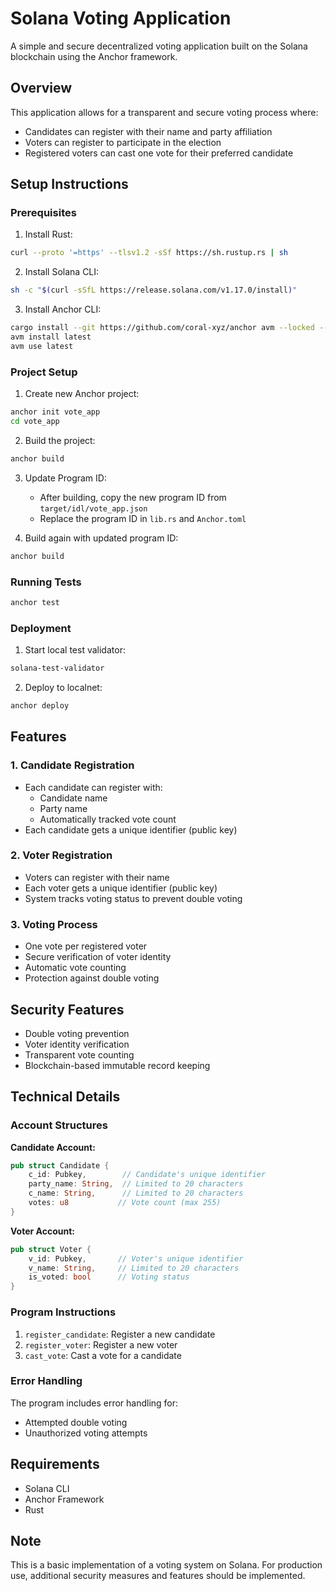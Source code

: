 # Solana Voting Application

A simple and secure decentralized voting application built on the Solana blockchain using the Anchor framework.

## Overview

This application allows for a transparent and secure voting process where:
- Candidates can register with their name and party affiliation
- Voters can register to participate in the election
- Registered voters can cast one vote for their preferred candidate

## Setup Instructions

### Prerequisites
1. Install Rust:
```bash
curl --proto '=https' --tlsv1.2 -sSf https://sh.rustup.rs | sh
```

2. Install Solana CLI:
```bash
sh -c "$(curl -sSfL https://release.solana.com/v1.17.0/install)"
```

3. Install Anchor CLI:
```bash
cargo install --git https://github.com/coral-xyz/anchor avm --locked --force
avm install latest
avm use latest
```

### Project Setup
1. Create new Anchor project:
```bash
anchor init vote_app
cd vote_app
```

2. Build the project:
```bash
anchor build
```

3. Update Program ID:
   - After building, copy the new program ID from `target/idl/vote_app.json`
   - Replace the program ID in `lib.rs` and `Anchor.toml`

4. Build again with updated program ID:
```bash
anchor build
```

### Running Tests
```bash
anchor test
```

### Deployment
1. Start local test validator:
```bash
solana-test-validator
```

2. Deploy to localnet:
```bash
anchor deploy
```

## Features

### 1. Candidate Registration
- Each candidate can register with:
  - Candidate name
  - Party name
  - Automatically tracked vote count
- Each candidate gets a unique identifier (public key)

### 2. Voter Registration
- Voters can register with their name
- Each voter gets a unique identifier (public key)
- System tracks voting status to prevent double voting

### 3. Voting Process
- One vote per registered voter
- Secure verification of voter identity
- Automatic vote counting
- Protection against double voting

## Security Features

- Double voting prevention
- Voter identity verification
- Transparent vote counting
- Blockchain-based immutable record keeping

## Technical Details

### Account Structures

**Candidate Account:**
```rust
pub struct Candidate {
    c_id: Pubkey,        // Candidate's unique identifier
    party_name: String,  // Limited to 20 characters
    c_name: String,      // Limited to 20 characters
    votes: u8           // Vote count (max 255)
}
```

**Voter Account:**
```rust
pub struct Voter {
    v_id: Pubkey,       // Voter's unique identifier
    v_name: String,     // Limited to 20 characters
    is_voted: bool      // Voting status
}
```

### Program Instructions

1. `register_candidate`: Register a new candidate
2. `register_voter`: Register a new voter
3. `cast_vote`: Cast a vote for a candidate

### Error Handling

The program includes error handling for:
- Attempted double voting
- Unauthorized voting attempts

## Requirements

- Solana CLI
- Anchor Framework
- Rust

## Note

This is a basic implementation of a voting system on Solana. For production use, additional security measures and features should be implemented.